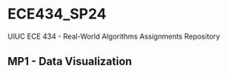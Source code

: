 # ECE434_SP24

UIUC ECE 434 - Real-World Algorithms Assignments Repository

## MP1 - Data Visualization

